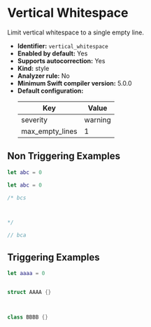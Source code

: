 # Vertical Whitespace

Limit vertical whitespace to a single empty line.

* **Identifier:** `vertical_whitespace`
* **Enabled by default:** Yes
* **Supports autocorrection:** Yes
* **Kind:** style
* **Analyzer rule:** No
* **Minimum Swift compiler version:** 5.0.0
* **Default configuration:**
  <table>
  <thead>
  <tr><th>Key</th><th>Value</th></tr>
  </thead>
  <tbody>
  <tr>
  <td>
  severity
  </td>
  <td>
  warning
  </td>
  </tr>
  <tr>
  <td>
  max_empty_lines
  </td>
  <td>
  1
  </td>
  </tr>
  </tbody>
  </table>

## Non Triggering Examples

```swift
let abc = 0

```

```swift
let abc = 0


```

```swift
/* bcs 



*/
```

```swift
// bca 


```

## Triggering Examples

```swift
let aaaa = 0



```

```swift
struct AAAA {}




```

```swift
class BBBB {}



```